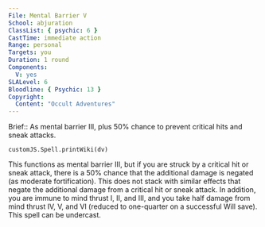 ```yaml
---
File: Mental Barrier V
School: abjuration
ClassList: { psychic: 6 }
CastTime: immediate action
Range: personal
Targets: you
Duration: 1 round
Components:
  V: yes
SLALevel: 6
Bloodline: { Psychic: 13 }
Copyright:
  Content: "Occult Adventures"
---
```

Brief:: As mental barrier III, plus 50% chance to prevent critical hits and sneak attacks.

```dataviewjs
customJS.Spell.printWiki(dv)
```

This functions as mental barrier III, but if you are struck by a critical hit or sneak attack, there is a 50% chance that the additional damage is negated (as moderate fortification). This does not stack with similar effects that negate the additional damage from a critical hit or sneak attack. In addition, you are immune to mind thrust I, II, and III, and you take half damage from mind thrust IV, V, and VI (reduced to one-quarter on a successful Will save). This spell can be undercast.
